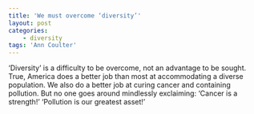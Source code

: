 ```yaml
---
title: 'We must overcome ‘diversity’'
layout: post
categories:
    - diversity
tags: 'Ann Coulter'
---
```


‘Diversity’ is a difficulty to be overcome, not an advantage to be sought. True, America does a better job than most at accommodating a diverse population. We also do a better job at curing cancer and containing pollution. But no one goes around mindlessly exclaiming: ‘Cancer is a strength!’ ‘Pollution is our greatest asset!’
